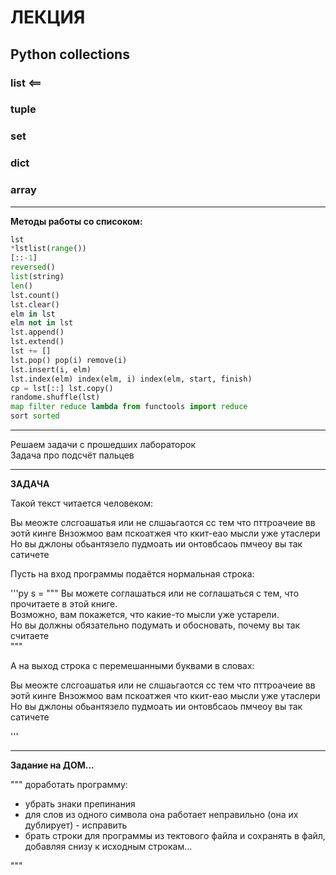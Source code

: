 # ЛЕКЦИЯ  

## Python collections  

### list <==

### tuple  

### set  

### dict  

### array  

---  

**Методы работы со списоком:**  

```py
lst
*lstlist(range())
[::-1]
reversed()
list(string)
len()
lst.count()
lst.clear()
elm in lst
elm not in lst
lst.append()
lst.extend()
lst += []
lst.pop() pop(i) remove(i)
lst.insert(i, elm)
lst.index(elm) index(elm, i) index(elm, start, finish)
cp = lst[::] lst.copy()
randome.shuffle(lst)
map filter reduce lambda from functools import reduce
sort sorted

```

---  

Решаем задачи с прошедших лабораторок  
Задача про подсчёт пальцев  

---  

**ЗАДАЧА**  


Такой текст читается человеком:  

Вы меожте слсгоашатья или не слшаьгаотся сс тем что пттроачеие вв эотй кинге Внзожмоо вам пскоатжея что ккит-еао мысли уже утаслери Но вы джлоны обьантязело пудмоать ии онтовбсаоь пмчеоу вы так сатичете

Пусть на вход программы подаётся нормальная строка:  

'''py
s = """
Вы можете соглашаться или не соглашаться с тем, что прочитаете в этой книге.  
Возможно, вам покажется, что какие-то мысли уже устарели.  
Но вы должны обязательно подумать и обосновать, почему вы так считаете  
"""

А на выход строка с перемешанными буквами в словах:  

Вы меожте слсгоашатья или не слшаьгаотся сс тем что пттроачеие вв эотй кинге Внзожмоо вам пскоатжея что ккит-еао мысли уже утаслери Но вы джлоны обьантязело пудмоать ии онтовбсаоь пмчеоу вы так сатичете

'''

---  

**Задание на ДОМ...**  

"""
доработать программу:  
- убрать знаки препинания  
- для слов из одного символа она работает неправильно (она их дублирует) - исправить  
- брать строки для программы из тектового файла и сохранять в файл, добавляя снизу к исходным строкам...  

"""
